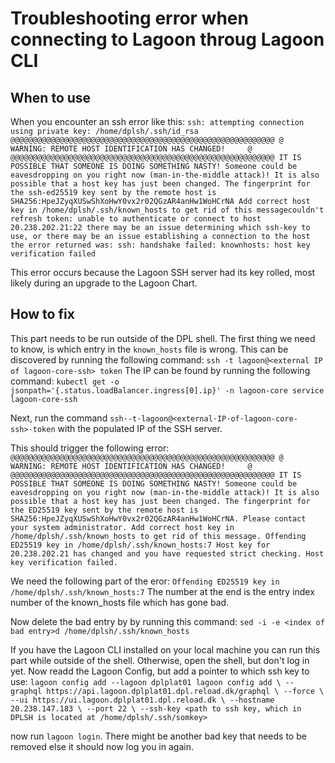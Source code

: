 # Troubleshooting error when connecting to Lagoon throug Lagoon CLI

## When to use

When you encounter an ssh error like this:
`ssh: attempting connection using private key: /home/dplsh/.ssh/id_rsa
@@@@@@@@@@@@@@@@@@@@@@@@@@@@@@@@@@@@@@@@@@@@@@@@@@@@@@@@@@@
@    WARNING: REMOTE HOST IDENTIFICATION HAS CHANGED!     @
@@@@@@@@@@@@@@@@@@@@@@@@@@@@@@@@@@@@@@@@@@@@@@@@@@@@@@@@@@@
IT IS POSSIBLE THAT SOMEONE IS DOING SOMETHING NASTY!
Someone could be eavesdropping on you right now (man-in-the-middle attack)!
It is also possible that a host key has just been changed.
The fingerprint for the ssh-ed25519 key sent by the remote host is
SHA256:HpeJZyqXUSwShXoHwY0vx2r02QGzAR4anHw1WoHCrNA
Add correct host key in /home/dplsh/.ssh/known_hosts to get rid of this messagecouldn't refresh token: unable to authenticate or connect to host 20.238.202.21:22
there may be an issue determining which ssh-key to use, or there may be an issue establishing a connection to the host
the error returned was: ssh: handshake failed: knownhosts: host key verification failed`

This error occurs because the Lagoon SSH server had its key rolled, most
likely during an upgrade to the Lagoon Chart.

## How to fix

This part needs to be run outside of the DPL shell.
The first thing we need to know, is which entry in the `known_hosts` file is
wrong.
This can be discovered by running the following command:
`ssh -t lagoon@<external IP of lagoon-core-ssh> token`
The IP can be found by running the following command:
`kubectl get -o jsonpath='{.status.loadBalancer.ingress[0].ip}' -n lagoon-core service lagoon-core-ssh`

Next, run the command `ssh·-t·lagoon@<external·IP·of·lagoon-core-ssh>·token`
with the populated IP of the SSH server.

This should trigger the following error:
`@@@@@@@@@@@@@@@@@@@@@@@@@@@@@@@@@@@@@@@@@@@@@@@@@@@@@@@@@@@
@    WARNING: REMOTE HOST IDENTIFICATION HAS CHANGED!     @
@@@@@@@@@@@@@@@@@@@@@@@@@@@@@@@@@@@@@@@@@@@@@@@@@@@@@@@@@@@
IT IS POSSIBLE THAT SOMEONE IS DOING SOMETHING NASTY!
Someone could be eavesdropping on you right now (man-in-the-middle attack)!
It is also possible that a host key has just been changed.
The fingerprint for the ED25519 key sent by the remote host is
SHA256:HpeJZyqXUSwShXoHwY0vx2r02QGzAR4anHw1WoHCrNA.
Please contact your system administrator.
Add correct host key in /home/dplsh/.ssh/known_hosts to get rid of this message.
Offending ED25519 key in /home/dplsh/.ssh/known_hosts:7
Host key for 20.238.202.21 has changed and you have requested strict checking.
Host key verification failed.`

We need the following part of the eror:
`Offending ED25519 key in /home/dplsh/.ssh/known_hosts:7`
The number at the end is the entry index number of the known_hosts file which
has gone bad.

Now delete the bad entry by by running this command:
`sed -i -e <index of bad entry>d /home/dplsh/.ssh/known_hosts`

If you have the Lagoon CLI installed on your local machine you can run this part
while outside of the shell. Otherwise, open the shell, but don't log in yet.
Now readd the Lagoon Config, but add a pointer to which ssh key to use:
`lagoon config add --lagoon dplplat01
lagoon config add \
    --graphql https://api.lagoon.dplplat01.dpl.reload.dk/graphql \
    --force \
    --ui https://ui.lagoon.dplplat01.dpl.reload.dk \
    --hostname 20.238.147.183 \
    --port 22 \
    --ssh-key <path to ssh key, which in DPLSH is located at /home/dplsh/.ssh/somkey>`

now run `lagoon login`. There might be another bad key that needs to be removed
else it should now log you in again.

